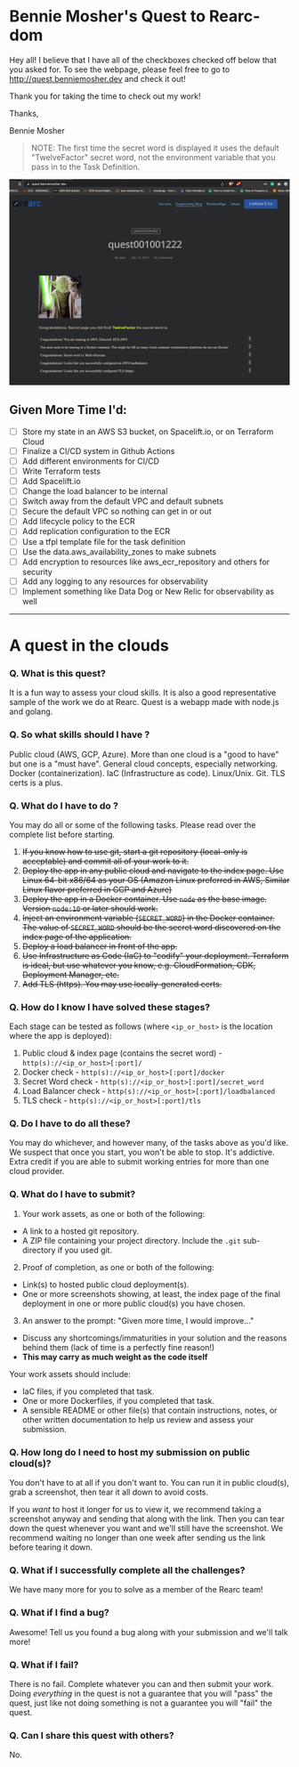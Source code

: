 # Bennie Mosher's Quest to Rearc-dom

Hey all! I believe that I have all of the checkboxes checked off below that you asked for. To see the webpage, please feel free to go to http://quest.benniemosher.dev and check it out!

Thank you for taking the time to check out my work!

Thanks,

Bennie Mosher

> NOTE: The first time the secret word is displayed it uses the default "TwelveFactor" secret word, not the environment variable that you pass in to the Task Definition.

![Bennie's Quest](quest.png)

## Given More Time I'd:

- [ ] Store my state in an AWS S3 bucket, on Spacelift.io, or on Terraform Cloud
- [ ] Finalize a CI/CD system in Github Actions
- [ ] Add different environments for CI/CD
- [ ] Write Terraform tests
- [ ] Add Spacelift.io
- [ ] Change the load balancer to be internal
- [ ] Switch away from the default VPC and default subnets
- [ ] Secure the default VPC so nothing can get in or out
- [ ] Add lifecycle policy to the ECR
- [ ] Add replication configuration to the ECR
- [ ] Use a tfpl template file for the task definition
- [ ] Use the data.aws_availability_zones to make subnets
- [ ] Add encryption to resources like aws_ecr_repository and others for security
- [ ] Add any logging to any resources for observability
- [ ] Implement something like Data Dog or New Relic for observability as well

---

# A quest in the clouds

### Q. What is this quest?

It is a fun way to assess your cloud skills. It is also a good representative sample of the work we do at Rearc. Quest is a webapp made with node.js and golang.

### Q. So what skills should I have ?

Public cloud (AWS, GCP, Azure). More than one cloud is a "good to have" but one is a "must have". General cloud concepts, especially networking. Docker (containerization). IaC (Infrastructure as code). Linux/Unix. Git. TLS certs is a plus.

### Q. What do I have to do ?

You may do all or some of the following tasks. Please read over the complete list before starting.

1. ~~If you know how to use git, start a git repository (local-only is acceptable) and commit all of your work to it.~~
2. ~~Deploy the app in any public cloud and navigate to the index page. Use Linux 64-bit x86/64 as your OS (Amazon Linux preferred in AWS, Similar Linux flavor preferred in GCP and Azure)~~
3. ~~Deploy the app in a Docker container. Use `node` as the base image. Version `node:10` or later should work.~~
4. ~~Inject an environment variable (`SECRET_WORD`) in the Docker container. The value of `SECRET_WORD` should be the secret word discovered on the index page of the application.~~
5. ~~Deploy a load balancer in front of the app.~~
6. ~~Use Infrastructure as Code (IaC) to "codify" your deployment. Terraform is ideal, but use whatever you know, e.g. CloudFormation, CDK, Deployment Manager, etc.~~
7. ~~Add TLS (https). You may use locally-generated certs.~~

### Q. How do I know I have solved these stages?

Each stage can be tested as follows (where `<ip_or_host>` is the location where the app is deployed):

1. Public cloud & index page (contains the secret word) - `http(s)://<ip_or_host>[:port]/`
2. Docker check - `http(s)://<ip_or_host>[:port]/docker`
3. Secret Word check - `http(s)://<ip_or_host>[:port]/secret_word`
4. Load Balancer check - `http(s)://<ip_or_host>[:port]/loadbalanced`
5. TLS check - `http(s)://<ip_or_host>[:port]/tls`

### Q. Do I have to do all these?

You may do whichever, and however many, of the tasks above as you'd like. We suspect that once you start, you won't be able to stop. It's addictive. Extra credit if you are able to submit working entries for more than one cloud provider.

### Q. What do I have to submit?

1. Your work assets, as one or both of the following:

- A link to a hosted git repository.
- A ZIP file containing your project directory. Include the `.git` sub-directory if you used git.

2. Proof of completion, as one or both of the following:

- Link(s) to hosted public cloud deployment(s).
- One or more screenshots showing, at least, the index page of the final deployment in one or more public cloud(s) you have chosen.

3. An answer to the prompt: "Given more time, I would improve..."

- Discuss any shortcomings/immaturities in your solution and the reasons behind them (lack of time is a perfectly fine reason!)
- **This may carry as much weight as the code itself**

Your work assets should include:

- IaC files, if you completed that task.
- One or more Dockerfiles, if you completed that task.
- A sensible README or other file(s) that contain instructions, notes, or other written documentation to help us review and assess your submission.

### Q. How long do I need to host my submission on public cloud(s)?

You don't have to at all if you don't want to. You can run it in public cloud(s), grab a screenshot, then tear it all down to avoid costs.

If you _want_ to host it longer for us to view it, we recommend taking a screenshot anyway and sending that along with the link. Then you can tear down the quest whenever you want and we'll still have the screenshot. We recommend waiting no longer than one week after sending us the link before tearing it down.

### Q. What if I successfully complete all the challenges?

We have many more for you to solve as a member of the Rearc team!

### Q. What if I find a bug?

Awesome! Tell us you found a bug along with your submission and we'll talk more!

### Q. What if I fail?

There is no fail. Complete whatever you can and then submit your work. Doing _everything_ in the quest is not a guarantee that you will "pass" the quest, just like not doing something is not a guarantee you will "fail" the quest.

### Q. Can I share this quest with others?

No.

